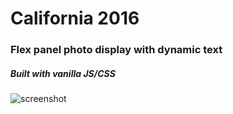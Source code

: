 # California 2016

### Flex panel photo display with dynamic text

##### Built with vanilla JS/CSS

![screenshot](assets/images/preview.png)